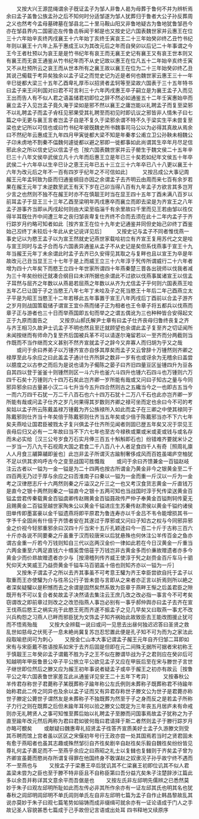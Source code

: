 <!-- { "loadSidebar": true } -->
　　又按大兴王源昆绳谓余子旣证孟子为邹人非鲁人曷为母葬于鲁何不并为辨析焉余曰孟子盖鲁公族孟孙之后不知何时分适邹遂为邹人犹葬归于鲁者大公子孙反葬周之义也然考今孟母墓碑墓在邹县北二十里马鞍山阳又非鲁地疑古为鲁地犹鲁邹邑今亦在邹县界内二国密迩左传鲁击柝闻于邾是也又按史记六国表魏世家并云惠王在位三十六年始辛亥终丙戌襄王十六年始丁亥终壬寅哀王二十三年始癸卯终乙丑竹书纪年则以襄王十六年上系于惠成王以为其改元后之年而自癸卯以后记二十年事谓之今王今王者杜预以为哀王是是竹书纪年有哀王而无襄王史记有襄王又有哀王世本则又有襄王而无哀王通鉴从竹书纪年而不从史记故以惠王在位凡五十二年始辛亥终壬寅又不从杜预所云之哀王而从世本所有之襄王故以襄王在位为二十三年始癸卯终乙丑其说己僃载于考异矣独余以孟子证之而觉史记为近是者何也魏世家云惠王三十一年辛巳徙都大梁三十五年乙酉卑礼厚币以招贤者孟轲等至梁故六国表于三十五年特书曰孟子来王问利国对曰君不可言利三十六年丙戌惠王卒子嗣立是为襄王孟子入而见王出而告人有不似人君之语盖储君初即位之辞不然必如通鉴五十二年壬寅惠始卒而襄立孟子入见岂孟子竟久淹于梁如是邪不然以襄王之庸岂能以礼聘孟子而复至梁邪不以礼聘孟子而孟子肻枉见邪果受其礼聘至而初见时即讥议之邪皆非人情朱子曰七篇之中无更与襄王言者岂孟子自是不复久于梁邪余谓不特不久于梁实生平未尝复至梁也史记所以可信也或曰竹书纪年彼旣魏史所书魏事司马公以为必得其真故从焉余曰不然纪年云惠成王九年四月甲寅徙都大梁不知是年秦孝公甫立卫公孙鞅未相魏公子卬未虏地不割秦不偪魏何遽徙都以避之邪即一徙都事如此尚谓其生卒年月尽足信邪此余之所以信史记以信孟子也［按六国表魏世家并云子罃生于魏文侯二十五年辛巳三十八年文侯卒武侯立凡十六年而后惠王立是年已三十矣若如纪年文侯五十年卒武侯二十六年卒以生辛巳讣之恵王元年已五十三立三十六年卒已八十八更以襄王十六年为改元后之年不一百有四岁乎纪年之不可信如此］
　　又按吕成公大事记周赧王元年孟轲致为臣而归通鉴纲目亦因之余谓孟子去齐明云由周而来七百有余岁若果在赧王元年丁未逆数至武王有天下岁在己卯当得八百有九年孟子方欲言其多岂肎少言之也然则不独不在赧王时亦不在慎靓王时当在显王四十五年丁酉未满八百岁以前耳孟子于显王三十三年乙酉至梁明年丙戌惠卒而襄立而即去梁是为齐宣王之八年孟子游事齐当即从丙戌起何则由大梁至临淄千有余里故曰千里而见王若由邹以徃仅得半耳既仕齐中间遭三年之丧归邹丧卑复仕齐终不合而去须在此十二年内孟子于齐行踪岁月约略可知者如此［按齐宣王在位十九年史记通鉴并同但史始己卯终丁酉鉴始己丒终丁未较后十年此从史记说详见后］
　　又按史记与孟子不同者惟伐燕一事史记以为愍王孟子以为宣王然就史记燕世家载哙初立有齐宣王复用苏代之文是哙与宣王同时与孟子合而与六国表异通鉴从孟子不从史记是矣但系伐燕事于宣王十九年当赧王元年丁未余谓此时孟子去齐已久安得见其取之与复畔也且以宣王为卒是年故改元己丑当显王三十七年于是上而威王立三十六年淳于髠传所谓威行二十六年者增为四十六年矣下而愍王立四十年世家所谓四十年燕秦楚三晋各出锐师以伐我者减为三十年矣纷纷迁就凑合纲目曰未详所据也余谓此不过欲以伐燕事属诸宣王以信孟子耳然与屈齐之年数以从燕曷若屈燕之年数以从齐为尤信孟子乎何则六国表燕王哙五年乙巳让国于子之当愍王八年七年丁未哙及子之死当愍王十年后二年己酉燕立太子平是为昭王当愍王十二年若移此五年事置于宣王八年丙戌后丁酉前以合孟子游齐之岁月则战国策载储子谓宣王宜仆燕而储子正为相者也王令章子将五都兵以伐燕而章子正与游者也三十日而举燕国即五旬而举之之谓五偶讹为三也种种皆合安得起文正于九原而面告之
　　又按京山郝氏解尹士章有曰孟子仕齐丧母归鲁终丧复之齐与齐王相习久故尹士讥孟子不明也然且至迁就顾望也余谓此孟子复至齐之切证闻所未闻按继而有师命乃复至齐后国被兵革不可以请遂尔淹留若以一至齐而分两截则当作既而不当作继而文义甚别不然齐宣就孟子之辞今又弃寡人而归胡为乎又之哉
　　或问于余曰养弟子以万锺齐宣亦自侈其厚矣而孟子又云曾辞十万锺然则齐卿之禄厚至此与余应之曰此盖孟子通计仕齐所辞之数非一岁有也或讶余为无稽余曰盖尝以臆度之以古参之而后为是说也请为子僃陈之晏子曰齐旧四量豆区釡锺四升为豆各自其四以登于釜釜十则锺然则区一斗六升也釜六斗四升也锺六石四斗也万锺则六万四千石矣十万锺则六十四万石矣此岂齐卿一岁所能有哉或又问曰子知古之量与今同邪异邪余曰古量甚小汉二斗七升当今五升四合然则古之五纔当今之一也即古五当今一而六万四千石犹一万二千八百石也六十四万石犹十二万八千石也此亦岂齐卿一岁所能有哉或问孟子仕齐之岁几何果得其岁数则齐卿之禄可坐而定也余曰今不可的考矣姑以孟子所云陈戴盖禄万锺戴为齐公族禄所入如此而孟子在三卿之中使其禄同于陈戴邪则仕齐当十年矣倍于陈戴邪则仕齐当五年矣或少倍于陈戴邪当亦不下六七年矣夫燕哙让国君臣被戮太子复兴俱孟子仕齐所见闻者则固已歴五年矣又况于崇见王丧母后归又必有一二年故曰当不下六七年也至古今禄秩或粟或米或麦或钱与或名存而未必实给［汉三公号岁食万石实月俸三百五十斛斛即石也］纷错难齐要就米讣之一岁当一万八九千石视周大国之君食二千八百八十人者足食四千人有奇［照周礼廪人人月食三鬴算鬴即釜也］此岂非孟子所谓灭古踰制奢侈成风而百姓虽竭庐空柚犹不足以供其求呜呼古今之变至战国可胜慨哉
　　或问于余曰齐馈兼金一百镒赵岐注云古者以一镒为一金一镒是为二十四两也按古所谓金乃黄金非今之银黄金至二千四百两无乃过于厚与余应之曰否淮南子曰秦以一镒为一金而重一斤汉以一斤为一金考之汉律厯志斤十六两然则秦之斤溢汉之斤三之一也又考汉食货志黄金一斤直钱万是直今之银十两然则秦之一镒直今之银十五两可知也当战国时淳于髠传梁送黄金百镒孟尝君传秦载黄金百镒虞卿传赵赐黄金百镒聂政传严仲子奉黄金百镒荆轲传夏无且赐黄金二百镒至越世家陶朱公以黄金千镒进庄生苏秦传赵肃侯以黄金千镒约诸侯田单传即墨富豪以金千镒遗燕将即平原君为鲁连寿亦以千金吕不韦令能增损其书一字予千全固尚有什倍于齐馈者安在其遂过于厚邪或又问曰子知古之权与今同邪异邪金之价视今轻邪重邪余曰汉四十斤当宋十五斤孔颖逹曰今一百二十斤于古称三百六十斤亦各说不同要秦之斤虽重于汉而较唐宋以后犹悬殊也何休注公羊传百金之鱼亦谓古金重一斤若今万钱则知自三代以迄两汉金价一律如此若在今日汉黄金一斤重当六两金重至六两足直钱六十缗奚啻倍蓰于万钱岂非古黄金多而价亷故赠遗者亦多今黄金少而价昻故赠遗者亦少与［按滑稽列传齐威王使淳于髠之赵赍金百斤车马十驷髠仰天大笑威王乃益赍黄金千镒车马百驷盖十倍也则知齐亦以一镒为一斤］
　　又按朱子谓孟子之所以去齐其事虽不可考意王驩为齐王幸臣尝欲自托于孟子以取重而王亦使驩为介与徃吊公行子皆未尝与言即从之来者亦正言以折焉则所以絶之者深矣疑驩以是积憾而去之余谓是固然矣然系致为臣章于燕畔王惭之后盖君臣之隙既开有不可以复合者矣故孟子决然请去集注云王庶几改之改必指一事言今不可考矣窃谓改之即前章过则改之之改恐指燕人事岂必别有一事乎郝仲舆亦曰孟子去齐在宣王伐燕后愍王之祸实兆于此愍王死而齐遂不振孟子之见几早矣又曰取燕一事尤不改兴兵构怨之习燕人已畔而邪臣犹为文饰孟子知齐祸始此故致臣去王能改图援止犹可而不悟焉殆哉
　　又按大全辨载一说曰或问一见思去出昼何独迟迟答曰圣贤之救乱世如慈母之伏死子一息未絶尚冀复苏岂忍恝置此便是孔子知不可为而为之家法此段取喻悲闵可为刺心
　　又按金仁山本大事记谓孟子赧王元年自齐归邹二耳即如宋有与宋臣戴不胜语按系如宋于去齐后固是但即在元二间殊无据所可据者宋初称王于慎靓王三年癸卯孟子谓戴不胜为子之王不似在滕谓毕战为子之君则应在癸卯后可知越明年甲辰鲁景公卒子平公旅立平公欲见孟子又应在甲辰后至在宋与滕世子言世子继世即位然后之滕又应为赧王初年事说者疑孟子或卒于赧王之初亦有故云［按鲁平公之年六国表鲁世家差互此从通鉴详见安王二十五年下考异］
　　又按春秋公羊传君存称世子君薨称子某旣葬称子踰年称公左氏例则未葬称子既葬称君不待踰年始称君此二传之同异也及余以孟子证而又有异君存称世子滕文公为世子是君薨亦称世子滕定公薨世子谓然友是未葬称子不独既葬为然至于子之身而反之是若孟子所称子力行之则在既葬之后但未踰年耳何以验之滕文公既定为三年丧五月居庐未有命戒则亦无礼聘贤人之事可知惟至葬后始以礼聘孟子至滕而问国事焉故孟子犹称之为子直至踰年改元然后两称为君曰君如彼何哉曰君请择于斯二者然则孟子于滕行踪岁月亦略可覩矣
　　或献疑曰魏惠卑礼招贤孟子徃答齐宣质美好士孟子久游滕文则受其币聘而馆上宫者虽以区区之宋偃初年号行王政亦尝一处其国焉若当时之贤君固未有愈于燕昭者也虽其志趣或殊然邹衍自齐徃矣剧辛自赵徃矣乐毅自魏徃矣纷纷皆见尊礼何孟子裹足而不一至燕乎余应之曰燕昭之礼士以复雠也复雠则于齐矣孟子曾为齐卿宣虽薨而愍尚存所谓复得罪在他国终身不敢谋赵之奴隶况子孙乎故宁终不遇而不一至燕也与
　　又按孟子于梁惠王卒后犹讥其不仁梁襄王初即位讥其不似人君盖梁未尝为之臣也至于滕不特非臣且不自称臣第曰吾分益亢矣朱子注楚辞渉江篇此多以余吾并称详其文意余平而吾倨是也
　　又按左氏非左邱明先儒辨之已悉然莫妙于朱子曰观左邱明所耻如此而左传必非其所作余亦有一证左邱其氏也明其名也犹春秋之闾邱明闾邱明不单氏闾则单氏左自非左邱明七篇为孟子自作止韩昌黎故乱其说亦莫妙于朱子曰观七篇笔势如镕铸而成非缀缉可就余亦有一证论语成于门人之手故记圣人容貌甚悉七篇成于己手故但记言语或出处耳
四书释地又续原序
